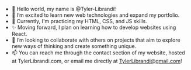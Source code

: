 - 👋 Hello world, my name is @Tyler-Librandi!
- 👀 I’m excited to learn new web technologies and expand my portfolio.
- 🌱 Currently, I'm practicing my HTML, CSS, and JS skills.
- ✨ Moving forward, I plan on learning how to develop websites using React.
- 💞️ I’m looking to collaborate with others on projects that aim to explore new ways of thinking and create something unique.
- 📫 You can reach me through the contact section of my website, hosted at TylerLibrandi.com, or email me directly at TylerLibrandi@gmail.com!
